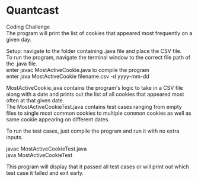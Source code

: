 # Quantcast
Coding Challenge   
The program will print the list of cookies that appeared most frequently on a given day.  

Setup: navigate to the folder containing .java file and place the CSV file.  
To run the program, navigate the terminal window to the correct file path of the .java file.  
enter javac MostActiveCookie.java to compile the program  
enter java MostActiveCookie filename.csv -d yyyy-mm-dd  

MostActiveCookie.java contains the program's logic to take in a CSV file along with a date and prints out the list of all cookies that appeared most often at that given date.  
The MostActiveCookieTest.java contains test cases ranging from empty files to single most common cookies to multiple common cookies as well as same cookie appearing on different dates.  

To run the test cases, just compile the program and run it with no extra inputs.  

javac MostActiveCookieTest.java  
java MostActiveCookieTest  

This program will display that it passed all test cases or will print out which test case it failed and exit early. 
